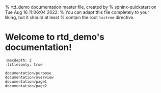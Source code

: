 % rtd_demo documentation master file, created by
% sphinx-quickstart on Tue Aug 16 11:06:04 2022.
% You can adapt this file completely to your liking, but it should at least
% contain the root `toctree` directive.

# Welcome to rtd_demo's documentation!

```{toctree}
:maxdepth: 2
:titlesonly: true

documentation/purpose
documentation/overview
documentation/page1
documentation/page2
```
